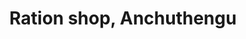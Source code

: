 ---
title: "Ration shop, Anchuthengu"
url: /attingal/ration-shop-anchuthengu-anchuthengu-5/
shop: convenience
---
